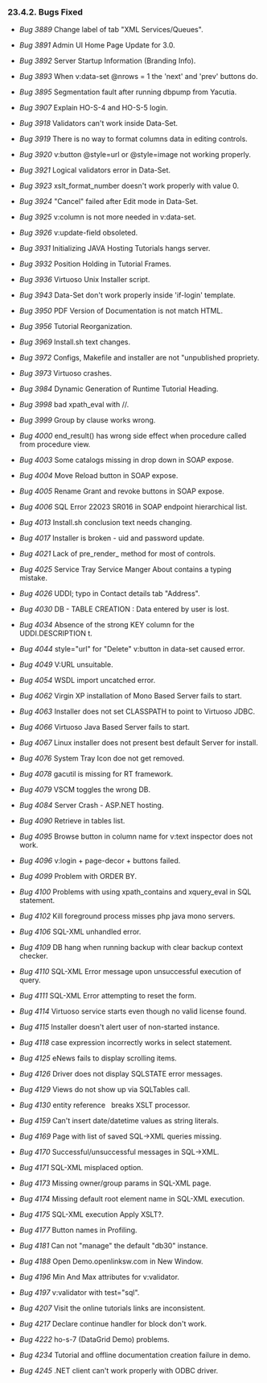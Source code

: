 <div id="ptrs30" class="section">

<div class="titlepage">

<div>

<div>

### 23.4.2. Bugs Fixed

</div>

</div>

</div>

<div class="itemizedlist">

- <span class="emphasis">*Bug 3889*</span> Change label of tab "XML
  Services/Queues".

- <span class="emphasis">*Bug 3891*</span> Admin UI Home Page Update for
  3.0.

- <span class="emphasis">*Bug 3892*</span> Server Startup Information
  (Branding Info).

- <span class="emphasis">*Bug 3893*</span> When v:data-set @nrows = 1
  the 'next' and 'prev' buttons do.

- <span class="emphasis">*Bug 3895*</span> Segmentation fault after
  running dbpump from Yacutia.

- <span class="emphasis">*Bug 3907*</span> Explain HO-S-4 and HO-S-5
  login.

- <span class="emphasis">*Bug 3918*</span> Validators can't work inside
  Data-Set.

- <span class="emphasis">*Bug 3919*</span> There is no way to format
  columns data in editing controls.

- <span class="emphasis">*Bug 3920*</span> v:button @style=url or
  @style=image not working properly.

- <span class="emphasis">*Bug 3921*</span> Logical validators error in
  Data-Set.

- <span class="emphasis">*Bug 3923*</span> xslt_format_number doesn't
  work properly with value 0.

- <span class="emphasis">*Bug 3924*</span> "Cancel" failed after Edit
  mode in Data-Set.

- <span class="emphasis">*Bug 3925*</span> v:column is not more needed
  in v:data-set.

- <span class="emphasis">*Bug 3926*</span> v:update-field obsoleted.

- <span class="emphasis">*Bug 3931*</span> Initializing JAVA Hosting
  Tutorials hangs server.

- <span class="emphasis">*Bug 3932*</span> Position Holding in Tutorial
  Frames.

- <span class="emphasis">*Bug 3936*</span> Virtuoso Unix Installer
  script.

- <span class="emphasis">*Bug 3943*</span> Data-Set don't work properly
  inside 'if-login' template.

- <span class="emphasis">*Bug 3950*</span> PDF Version of Documentation
  is not match HTML.

- <span class="emphasis">*Bug 3956*</span> Tutorial Reorganization.

- <span class="emphasis">*Bug 3969*</span> Install.sh text changes.

- <span class="emphasis">*Bug 3972*</span> Configs, Makefile and
  installer are not "unpublished propriety.

- <span class="emphasis">*Bug 3973*</span> Virtuoso crashes.

- <span class="emphasis">*Bug 3984*</span> Dynamic Generation of Runtime
  Tutorial Heading.

- <span class="emphasis">*Bug 3998*</span> bad xpath_eval with //.

- <span class="emphasis">*Bug 3999*</span> Group by clause works wrong.

- <span class="emphasis">*Bug 4000*</span> end_result() has wrong side
  effect when procedure called from procedure view.

- <span class="emphasis">*Bug 4003*</span> Some catalogs missing in drop
  down in SOAP expose.

- <span class="emphasis">*Bug 4004*</span> Move Reload button in SOAP
  expose.

- <span class="emphasis">*Bug 4005*</span> Rename Grant and revoke
  buttons in SOAP expose.

- <span class="emphasis">*Bug 4006*</span> SQL Error 22023 SR016 in SOAP
  endpoint hierarchical list.

- <span class="emphasis">*Bug 4013*</span> Install.sh conclusion text
  needs changing.

- <span class="emphasis">*Bug 4017*</span> Installer is broken - uid and
  password update.

- <span class="emphasis">*Bug 4021*</span> Lack of pre_render\_ method
  for most of controls.

- <span class="emphasis">*Bug 4025*</span> Service Tray Service Manger
  About contains a typing mistake.

- <span class="emphasis">*Bug 4026*</span> UDDI; typo in Contact details
  tab "Address".

- <span class="emphasis">*Bug 4030*</span> DB - TABLE CREATION : Data
  entered by user is lost.

- <span class="emphasis">*Bug 4034*</span> Absence of the strong KEY
  column for the UDDI.DESCRIPTION t.

- <span class="emphasis">*Bug 4044*</span> style="url" for "Delete"
  v:button in data-set caused error.

- <span class="emphasis">*Bug 4049*</span> V:URL unsuitable.

- <span class="emphasis">*Bug 4054*</span> WSDL import uncatched error.

- <span class="emphasis">*Bug 4062*</span> Virgin XP installation of
  Mono Based Server fails to start.

- <span class="emphasis">*Bug 4063*</span> Installer does not set
  CLASSPATH to point to Virtuoso JDBC.

- <span class="emphasis">*Bug 4066*</span> Virtuoso Java Based Server
  fails to start.

- <span class="emphasis">*Bug 4067*</span> Linux installer does not
  present best default Server for install.

- <span class="emphasis">*Bug 4076*</span> System Tray Icon doe not get
  removed.

- <span class="emphasis">*Bug 4078*</span> gacutil is missing for RT
  framework.

- <span class="emphasis">*Bug 4079*</span> VSCM toggles the wrong DB.

- <span class="emphasis">*Bug 4084*</span> Server Crash - ASP.NET
  hosting.

- <span class="emphasis">*Bug 4090*</span> Retrieve in tables list.

- <span class="emphasis">*Bug 4095*</span> Browse button in column name
  for v:text inspector does not work.

- <span class="emphasis">*Bug 4096*</span> v:login + page-decor +
  buttons failed.

- <span class="emphasis">*Bug 4099*</span> Problem with ORDER BY.

- <span class="emphasis">*Bug 4100*</span> Problems with using
  xpath_contains and xquery_eval in SQL statement.

- <span class="emphasis">*Bug 4102*</span> Kill foreground process
  misses php java mono servers.

- <span class="emphasis">*Bug 4106*</span> SQL-XML unhandled error.

- <span class="emphasis">*Bug 4109*</span> DB hang when running backup
  with clear backup context checker.

- <span class="emphasis">*Bug 4110*</span> SQL-XML Error message upon
  unsuccessful execution of query.

- <span class="emphasis">*Bug 4111*</span> SQL-XML Error attempting to
  reset the form.

- <span class="emphasis">*Bug 4114*</span> Virtuoso service starts even
  though no valid license found.

- <span class="emphasis">*Bug 4115*</span> Installer doesn't alert user
  of non-started instance.

- <span class="emphasis">*Bug 4118*</span> case expression incorrectly
  works in select statement.

- <span class="emphasis">*Bug 4125*</span> eNews fails to display
  scrolling items.

- <span class="emphasis">*Bug 4126*</span> Driver does not display
  SQLSTATE error messages.

- <span class="emphasis">*Bug 4129*</span> Views do not show up via
  SQLTables call.

- <span class="emphasis">*Bug 4130*</span> entity reference &nbsp;
  breaks XSLT processor.

- <span class="emphasis">*Bug 4159*</span> Can't insert date/datetime
  values as string literals.

- <span class="emphasis">*Bug 4169*</span> Page with list of saved
  SQL-\>XML queries missing.

- <span class="emphasis">*Bug 4170*</span> Successful/unsuccessful
  messages in SQL-\>XML.

- <span class="emphasis">*Bug 4171*</span> SQL-XML misplaced option.

- <span class="emphasis">*Bug 4173*</span> Missing owner/group params in
  SQL-XML page.

- <span class="emphasis">*Bug 4174*</span> Missing default root element
  name in SQL-XML execution.

- <span class="emphasis">*Bug 4175*</span> SQL-XML execution Apply
  XSLT?.

- <span class="emphasis">*Bug 4177*</span> Button names in Profiling.

- <span class="emphasis">*Bug 4181*</span> Can not "manage" the default
  "db30" instance.

- <span class="emphasis">*Bug 4188*</span> Open Demo.openlinksw.com in
  New Window.

- <span class="emphasis">*Bug 4196*</span> Min And Max attributes for
  v:validator.

- <span class="emphasis">*Bug 4197*</span> v:validator with test="sql".

- <span class="emphasis">*Bug 4207*</span> Visit the online tutorials
  links are inconsistent.

- <span class="emphasis">*Bug 4217*</span> Declare continue handler for
  block don't work.

- <span class="emphasis">*Bug 4222*</span> ho-s-7 (DataGrid Demo)
  problems.

- <span class="emphasis">*Bug 4234*</span> Tutorial and offline
  documentation creation failure in demo.

- <span class="emphasis">*Bug 4245*</span> .NET client can't work
  properly with ODBC driver.

</div>

</div>
